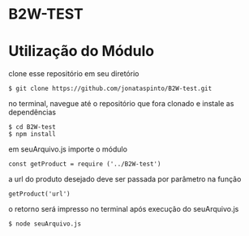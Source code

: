 # B2W-TEST

# Utilização do Módulo

clone esse repositório em seu diretório
```
$ git clone https://github.com/jonataspinto/B2W-test.git
```
no terminal, navegue até o repositório que fora clonado e instale as dependências
```
$ cd B2W-test
$ npm install
```
em seuArquivo.js importe o módulo
```
const getProduct = require ('../B2W-test')
```
a url do produto desejado deve ser passada por parâmetro na função
```
getProduct('url')
```
o retorno será impresso no terminal após execução do seuArquivo.js
```
$ node seuArquivo.js
```